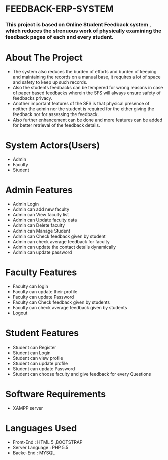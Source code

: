 # FEEDBACK-ERP-SYSTEM
### This project is based on Online Student Feedback system , which reduces the strenuous work of physically examining the feedback pages of each and every student.

# About The Project
* The system also reduces the burden of efforts and burden of keeping and maintaining the records on a manual base, it requires a lot of space and safety to keep up such records.
* Also the students feedbacks can be tempered for wrong reasons in case of paper based feedbacks wherein the SFS will always ensure safety of feedbacks privacy.
* Another important features of the SFS is that physical presence of neither the admin nor the student is required for the either giving the feedback nor for assessing the feedback.
* Also further enhancement can be done and more features can be added for better retrieval of the feedback details.

# System Actors(Users) <br>
* Admin <br>
* Faculty <br>
* Student <br>

# Admin Features
* Admin Login <br>
* Admin can add new faculty <br>
* Admin can View faculty list <br>
* Admin can Update faculty data <br>
* Admin can Delete faculty <br>
* Admin can Manage Student <br>
* Admin can Check feedback given by student <br>
* Admin can check average feedback for faculty <br>
* Admin can update the contact details dynamically <br>
* Admin can update password <br>

# Faculty Features
* Faculty can login <br>
* Faculty can update their profile <br>
* Faculty can update Password <br>
* Faculty can Check feedback given by students <br>
* Faculty can check average feedback given by students <br>
* Logout <br>

# Student Features
* Student can Register <br>
* Student can Login <br>
* Student can view profile <br>
* Student can update profile <br>
* Student can update Password <br>
* Student can choose faculty and give feedback for every Questions <br>

# Software Requirements <br>
* XAMPP server <br>
  
# Languages Used <br>
* Front-End : HTML 5 ,BOOTSTRAP <br>
* Server Language : PHP 5.5 <br>
* Backe-End : MYSQL<br>
